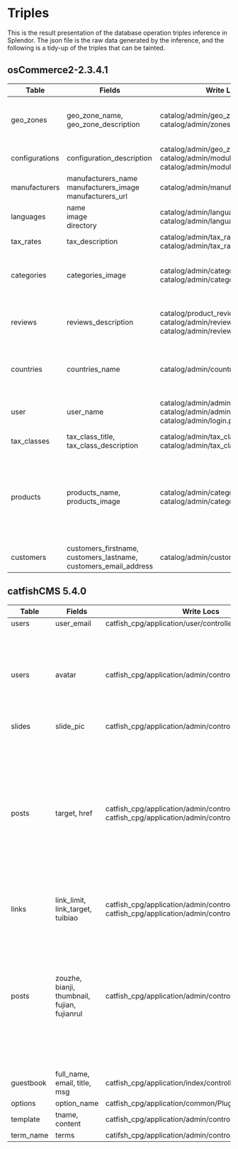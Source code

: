 # Triples
This is the result presentation of the database operation triples inference in Splendor. The json file is the raw data generated by the inference, and the following is a tidy-up of the triples that can be tainted.

## osCommerce2-2.3.4.1


 | Table          | Fields                                                       | Write Locs                                                   | Read Locs                                                    |
  | -------------- | ------------------------------------------------------------ | ------------------------------------------------------------ | ------------------------------------------------------------ |
  | geo_zones      | geo_zone_name, geo_zone_description                          | catalog/admin/geo_zones.php:67<br>catalog/admin/zones.php:24 | catalog/admin/tax_rates.php:76 <br>catalog/admin/geo_zones.php:181<br>catalog/admin/geo_zones.php:139<br>catalog/admin/zones.php:71<br>catalog/admin/customers.php:559 |
  | configurations | configuration_description                                    | catalog/admin/geo_zones.php:198<br>catalog/admin/modules.php:223<br>catalog/admin/modules.php:7 | catalog/admin/configuration.php:84 <br>catalog/admin/configuration.php:13<br>catalog/includes/modules/payment/sage_pay_direct.php:676 |
  | manufacturers  | manufacturers_name<br>manufacturers_image<br>manufacturers_url | catalog/admin/manufacturers.php:45                           | catalog/admin/manufacturers.php:77<br>catalog/admin/manufacturers.php:127<br>catalog/admin/languages.php:54 |
  | languages      | name<br>image<br>directory                                   | catalog/admin/languages.php:79<br>catalog/admin/languages.php:26 | catalog/admin/languages.php:143                              |
  | tax_rates      | tax_description                                              | catalog/admin/tax_rates.php:26<br>catalog/admin/tax_rates.php:38 | catalog/admin/tax_rates.php:76                               |
  | categories     | categories_image                                             | catalog/admin/categories.php:320<br>catalog/admin/categories.php:84<br> | catalog/admin/categories.php:827<br>catalog/admin/categories.php:829<br>catalog/admin/categories.php:861<br>catalog/admin/categories.php:863<br>catalog/admin/languages.php:36 |
  | reviews        | reviews_description                                          | catalog/product_reviews_write.php:54<br>catalog/admin/reviews.php:35<br>catalog/admin/reviews.php:84 | catalog/admin/reviews.php:128<br>catalog/admin/reviews.php:88<br>catalog/admin/reviews.php:209<br>catalog/admin/reviews.php:827<br>catalog/admin/reviews.php:829 |
  | countries      | countries_name                                               | catalog/admin/countries.php:25                               | catalog/admin/zones.php:80<br>catalog/admin/zones.php:139<br>catalog/admin/countries.php:72<br>catalog/admin/countries.php:700<br>catalog/admin/zones.php:71 |
  | user           | user_name                                                    | catalog/admin/administrators.php:60<br>catalog/admin/administrators.php:124<br>catalog/admin/login.php:108 | catalog/admin/administrators.php:262<br>catalog/admin/administrators.php:181<br>catalog/admin/administrators.php:105<br>catalog/admin/login.php:39 |
  | tax_classes    | tax_class_title, tax_class_description                       | catalog/admin/tax_classes.php:32<br>catalog/admin/tax_classes.php:23 | catalog/admin/tax_classes.php:67<br>catalog/admin/tax_rates.php:76 |
  | products       | products_name,<br>products_image                             | catalog/admin/categories.php:354<br>catalog/admin/categories.php:359 | catalog/admin/categories.php:307<br/>catalog/admin/categories.php:346<br>catalog/admin/categories.php:352<br/>catalog/admin/categories.php:357<br>catalog/admin/categories.php:861<br>catalog/admin/categories.php:863<br>catalog/admin/specials.php:157<br>catalog/admin/specials.php:162<br>catalog/admin/specials.php:95<br>catalog/admin/languages.php:36 |
  | customers      | customers_firstname,<br>customers_lastname,<br>customers_email_address | catalog/admin/customers.php:154                              | catalog/admin/customers.php:144<br/>catalog/admin/customers.php:692<br>catalog/admin/customers.php:696<br> |


## catfishCMS 5.4.0

  | Table     | Fields                                       | Write Locs                                                   | Read Locs                                                    |
  | --------- | -------------------------------------------- | ------------------------------------------------------------ | ------------------------------------------------------------ |
  | users     | user_email                                   | catfish_cpg/application/user/controller/Index.php:56         | catfish_cpg/application/admin/controller/Index.php:2669      |
  | users     | avatar                                       | catfish_cpg/application/admin/controller/Index.php:1639      | catfish_cpg/application/index/controller/Index.php:1249<br/>catfish_cpg/application/index/controller/Index.php:1247<br/>catfish_cpg/application/index/controller/Common.php:580<br/>catfish_cpg/application/index/controller/Common.php:514<br/>catfish_cpg/application/index/controller/Common.php:536<br/>catfish_cpg/application/index/controller/Index.php:168<br/>catfish_cpg/application/index/controller/Common.php:558<br/>catfish_cpg/application/admin/controller/Index.php:2669<br/>catfish_cpg/application/index/controller/Index.php:592<br/>catfish_cpg/application/index/controller/Common.php:498 |
  | slides    | slide_pic                                    | catfish_cpg/application/admin/controller/Index.php:1217      | catfish_cpg/application/index/controller/Common.php:957      |
  | posts     | target, href                                 | catfish_cpg/application/admin/controller/Index.php:2092<br>catfish_cpg/application/admin/controller/Index.php:988 | catfish_cpg/application/index/controller/Index.php:1284<br>catfish_cpg/application/index/controller/Index.php:745<br/>catfish_cpg/application/admin/controller/Index.php:586<br/>catfish_cpg/application/index/controller/Index.php:1249<br/>catfish_cpg/application/index/controller/Index.php:1247<br/>catfish_cpg/application/admin/controller/Index.php:2102<br/>catfish_cpg/application/index/controller/Common.php:514<br/>catfish_cpg/application/index/controller/Common.php:536<br/>catfish_cpg/application/index/controller/Common.php:607<br/>catfish_cpg/application/index/controller/Index.php:786<br/>catfish_cpg/application/index/controller/Index.php:168<br/>catfish_cpg/application/index/controller/Common.php:558<br/>catfish_cpg/application/admin/controller/Index.php:586<br/>catfish_cpg/application/index/controller/Index.php:592<br/>catfish_cpg/application/index/controller/Common.php:498<br/>catfish_cpg/application/index/controller/Common.php:497<br/>catfish_cpg/application/admin/controller/Index.php:1093<br/>catfish_cpg/application/index/controller/Index.php:1441 |
  | links     | link_limit, link_target, tuibiao             | catfish_cpg/application/admin/controller/Index.php:1410<br>catfish_cpg/application/admin/controller/Index.php:1468 | catfish_cpg/application/index/controller/Index.php:183<br/>catfish_cpg/application/index/controller/Common.php:1264<br/>catfish_cpg/application/index/controller/Common.php:1257 |
  | posts     | zouzhe, bianji, thumbnail, fujian, fujianrul | catfish_cpg/application/admin/controller/Index.php:655       | catfish_cpg/application/index/controller/Index.php:745<br/>catfish_cpg/application/admin/controller/Index.php:586<br/>catfish_cpg/application/index/controller/Index.php:1249<br/>catfish_cpg/application/index/controller/Index.php:1247<br/>catfish_cpg/application/index/controller/Common.php:514<br/>catfish_cpg/application/index/controller/Common.php:536<br/>catfish_cpg/application/index/controller/Common.php:607<br/>catfish_cpg/application/index/controller/Index.php:786<br/>catfish_cpg/application/index/controller/Index.php:168<br/>catfish_cpg/application/index/controller/Common.php:558<br/>catfish_cpg/application/admin/controller/Index.php:586<br/>catfish_cpg/application/index/controller/Index.php:592<br/>catfish_cpg/application/index/controller/Common.php:498<br/>catfish_cpg/application/index/controller/Common.php:497<br/>catfish_cpg/application/admin/controller/Index.php:1093<br/>catfish_cpg/application/index/controller/Index.php:144 |
  | guestbook | full_name, email, title, msg                 | catfish_cpg/application/index/controller/Index.php:1946      |                                                              |
  | options   | option_name                                  | catfish_cpg/application/common/Plugin.php:54                 |                                                              |
  | template  | tname, content                               | catfish_cpg/application/admin/controller/Index.php:4020      |                                                              |
  | term_name | terms                                        | catifsh_cpg/application/admin/controller/Index.php:81        |                                                              |

